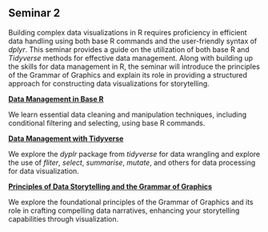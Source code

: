 ## Seminar 2

Building complex data visualizations in R requires proficiency in efficient data handling using both base R commands and the user-friendly syntax of _dplyr_. This seminar provides a guide on the utilization of both base R and _Tidyverse_ methods for effective data management. Along with building up the skills for data management in R, the seminar will introduce the principles of the Grammar of Graphics and explain its role in providing a structured approach for constructing data visualizations for storytelling.


<a style="font-weight:bold"  href="https://nicholas-sim.github.io/ANL501-Data-Visualisation-and-Storytelling/seminar_2/data_baseR">  Data Management in Base R </a>

We learn  essential data cleaning and manipulation techniques, including conditional filtering and selecting, using base R commands.


<a style="font-weight:bold"  href="https://nicholas-sim.github.io/ANL501-Data-Visualisation-and-Storytelling/seminar_2/data_tidyverse">  Data Management with Tidyverse </a>

We explore the _dyplr_ package from _tidyverse_ for data wrangling and explore the use of _fliter_, _select_, _summarise_, _mutate_, and others for data processing for data visualization.


<a style="font-weight:bold"  href="https://nicholas-sim.github.io/ANL501-Data-Visualisation-and-Storytelling/seminar_2/grammarofgraphics"> Principles of Data Storytelling and the Grammar of Graphics </a>

We explore the foundational principles of the Grammar of Graphics and its role in crafting compelling data narratives, enhancing your storytelling capabilities through visualization.






